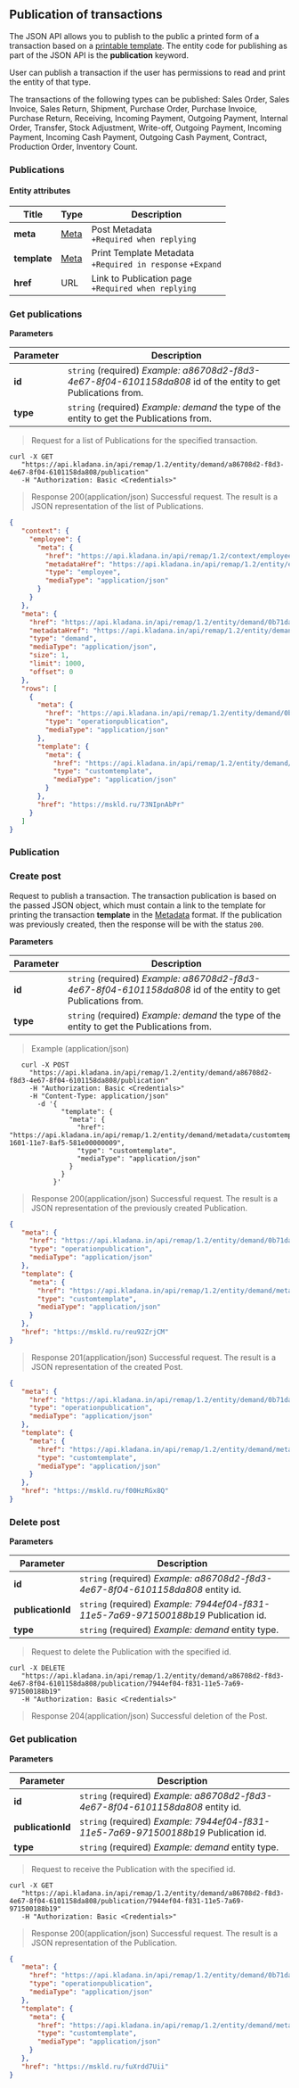 ## Publication of transactions

The JSON API allows you to publish to the public a printed form of a transaction based on a [printable template](../dictionaries/#entities-print-templates).
The entity code for publishing as part of the JSON API is the **publication** keyword.

User can publish a transaction if the user has permissions to read and print the entity of that type.

The transactions of the following types can be published: Sales Order, Sales Invoice, Sales Return, Shipment, Purchase Order, Purchase Invoice, Purchase Return, Receiving, Incoming Payment, Outgoing Payment, Internal Order, Transfer, Stock Adjustment, Write-off, Outgoing Payment, Incoming Payment, Incoming Cash Payment, Outgoing Cash Payment, Contract, Production Order, Inventory Count.


### Publications
#### Entity attributes

| Title | Type | Description |
| ------------ | ------- | -------- |
| **meta** | [Meta](../#kladana-json-api-general-info-metadata) | Post Metadata<br>`+Required when replying` |
| **template** | [Meta](../#kladana-json-api-general-info-metadata) | Print Template Metadata<br>`+Required in response` `+Expand` |
| **href** | URL | Link to Publication page<br>`+Required when replying` |

### Get publications

**Parameters**

| Parameter | Description |
| ------- | -------- |
| **id** | `string` (required) *Example: a86708d2-f8d3-4e67-8f04-6101158da808* id of the entity to get Publications from. |
| **type** | `string` (required) *Example: demand* the type of the entity to get the Publications from. |

> Request for a list of Publications for the specified transaction.

```shell
curl -X GET
   "https://api.kladana.in/api/remap/1.2/entity/demand/a86708d2-f8d3-4e67-8f04-6101158da808/publication"
   -H "Authorization: Basic <Credentials>"
```

> Response 200(application/json)
Successful request. The result is a JSON representation of the list of Publications.

```json
{
   "context": {
     "employee": {
       "meta": {
         "href": "https://api.kladana.in/api/remap/1.2/context/employee",
         "metadataHref": "https://api.kladana.in/api/remap/1.2/entity/employee/metadata",
         "type": "employee",
         "mediaType": "application/json"
       }
     }
   },
   "meta": {
     "href": "https://api.kladana.in/api/remap/1.2/entity/demand/0b71daec-055e-11e6-9464-e4de0000007e/publication",
     "metadataHref": "https://api.kladana.in/api/remap/1.2/entity/demand/metadata",
     "type": "demand",
     "mediaType": "application/json",
     "size": 1,
     "limit": 1000,
     "offset": 0
   },
   "rows": [
     {
       "meta": {
         "href": "https://api.kladana.in/api/remap/1.2/entity/demand/0b71daec-055e-11e6-9464-e4de0000007e/publication/aec51463-bbd2-11e6-8a84-bae500000003",
         "type": "operationpublication",
         "mediaType": "application/json"
       },
       "template": {
         "meta": {
           "href": "https://api.kladana.in/api/remap/1.2/entity/demand/metadata/customtemplate/38d1c843-1601-11e7-8af5-581e00000009",
           "type": "customtemplate",
           "mediaType": "application/json"
         }
       },
       "href": "https://mskld.ru/73NIpnAbPr"
     }
   ]
}
```

### Publication

### Create post

Request to publish a transaction. The transaction publication is based on the passed JSON object, which must contain a link to the template for printing the transaction **template** in the [Metadata](../#kladana-json-api-general-info-metadata) format. If the publication was previously created, then the response will be with the status `200`.

**Parameters**

| Parameter | Description |
| ------- | -------- |
| **id** | `string` (required) *Example: a86708d2-f8d3-4e67-8f04-6101158da808* id of the entity to get Publications from. |
| **type** | `string` (required) *Example: demand* the type of the entity to get the Publications from. |

> Example (application/json)

```shell
   curl -X POST
     "https://api.kladana.in/api/remap/1.2/entity/demand/a86708d2-f8d3-4e67-8f04-6101158da808/publication"
     -H "Authorization: Basic <Credentials>"
     -H "Content-Type: application/json"
       -d '{
             "template": {
               "meta": {
                 "href": "https://api.kladana.in/api/remap/1.2/entity/demand/metadata/customtemplate/38d1c843-1601-11e7-8af5-581e00000009",
                 "type": "customtemplate",
                 "mediaType": "application/json"
               }
             }
           }'
```

> Response 200(application/json)
Successful request. The result is a JSON representation of the previously created Publication.

```json
{
   "meta": {
     "href": "https://api.kladana.in/api/remap/1.2/entity/demand/0b71daec-055e-11e6-9464-e4de0000007e/publication/aec51463-bbd2-11e6-8a84-bae500000003",
     "type": "operationpublication",
     "mediaType": "application/json"
   },
   "template": {
     "meta": {
       "href": "https://api.kladana.in/api/remap/1.2/entity/demand/metadata/customtemplate/38d1c843-1601-11e7-8af5-581e00000009",
       "type": "customtemplate",
       "mediaType": "application/json"
     }
   },
   "href": "https://mskld.ru/reu92ZrjCM"
}
```

> Response 201(application/json)
Successful request. The result is a JSON representation of the created Post.

```json
{
   "meta": {
     "href": "https://api.kladana.in/api/remap/1.2/entity/demand/0b71daec-055e-11e6-9464-e4de0000007e/publication/aec51463-bbd2-11e6-8a84-bae500000003",
     "type": "operationpublication",
     "mediaType": "application/json"
   },
   "template": {
     "meta": {
       "href": "https://api.kladana.in/api/remap/1.2/entity/demand/metadata/customtemplate/38d1c843-1601-11e7-8af5-581e00000009",
       "type": "customtemplate",
       "mediaType": "application/json"
     }
   },
   "href": "https://mskld.ru/f00HzRGx8Q"
}
```

### Delete post

**Parameters**

| Parameter | Description |
| ------- | -------- |
| **id** | `string` (required) *Example: a86708d2-f8d3-4e67-8f04-6101158da808* entity id. |
| **publicationId** | `string` (required) *Example: 7944ef04-f831-11e5-7a69-971500188b19* Publication id. |
| **type** | `string` (required) *Example: demand* entity type. |

> Request to delete the Publication with the specified id.

```shell
curl -X DELETE
   "https://api.kladana.in/api/remap/1.2/entity/demand/a86708d2-f8d3-4e67-8f04-6101158da808/publication/7944ef04-f831-11e5-7a69-971500188b19"
   -H "Authorization: Basic <Credentials>"
```

> Response 204(application/json)
Successful deletion of the Post.

### Get publication

**Parameters**

| Parameter | Description |
| ------- | -------- |
| **id** | `string` (required) *Example: a86708d2-f8d3-4e67-8f04-6101158da808* entity id. |
| **publicationId** | `string` (required) *Example: 7944ef04-f831-11e5-7a69-971500188b19* Publication id. |
| **type** | `string` (required) *Example: demand* entity type. |

> Request to receive the Publication with the specified id.

```shell
curl -X GET
   "https://api.kladana.in/api/remap/1.2/entity/demand/a86708d2-f8d3-4e67-8f04-6101158da808/publication/7944ef04-f831-11e5-7a69-971500188b19"
   -H "Authorization: Basic <Credentials>"
```

> Response 200(application/json)
Successful request. The result is a JSON representation of the Publication.

```json
{
   "meta": {
     "href": "https://api.kladana.in/api/remap/1.2/entity/demand/0b71daec-055e-11e6-9464-e4de0000007e/publication/aec51463-bbd2-11e6-8a84-bae500000003",
     "type": "operationpublication",
     "mediaType": "application/json"
   },
   "template": {
     "meta": {
       "href": "https://api.kladana.in/api/remap/1.2/entity/demand/metadata/customtemplate/38d1c843-1601-11e7-8af5-581e00000009",
       "type": "customtemplate",
       "mediaType": "application/json"
     }
   },
   "href": "https://mskld.ru/fuXrdd7Uii"
}
```
